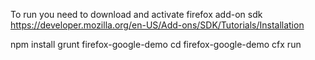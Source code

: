 To run you need to download and activate firefox add-on sdk
https://developer.mozilla.org/en-US/Add-ons/SDK/Tutorials/Installation

npm install
grunt firefox-google-demo
cd firefox-google-demo
cfx run


